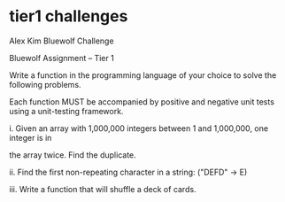 # tier1 challenges
Alex Kim
Bluewolf Challenge

Bluewolf Assignment – Tier 1

Write a function in the programming language of your choice to solve the following problems.

Each function MUST be accompanied by positive and negative unit tests using a unit-testing framework.

i. Given an array with 1,000,000 integers between 1 and 1,000,000, one integer is in

the array twice. Find the duplicate.

ii. Find the first non-repeating character in a string: (&quot;DEFD&quot; -&gt; E)

iii. Write a function that will shuffle a deck of cards.
